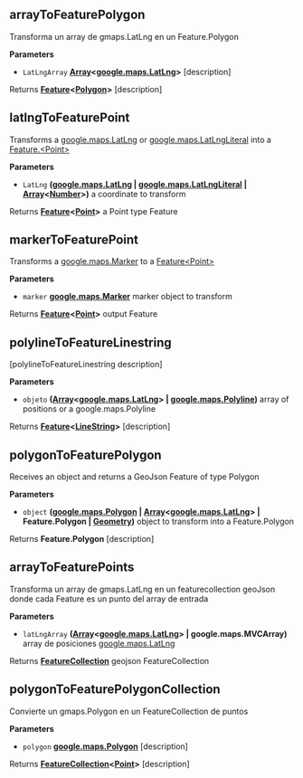<!-- Generated by documentation.js. Update this documentation by updating the source code. -->

## arrayToFeaturePolygon

Transforma un array de gmaps.LatLng en un Feature.Polygon

**Parameters**

-   `LatLngArray` **[Array](https://developer.mozilla.org/en-US/docs/Web/JavaScript/Reference/Global_Objects/Array)&lt;[google.maps.LatLng](https://github.com/amenadiel/google-maps-documentation/blob/master/docs/LatLng.md)>** [description]

Returns **[Feature](http://geojson.org/geojson-spec.html#feature-objects)&lt;[Polygon](http://geojson.org/geojson-spec.html#polygon)>** [description]

## latlngToFeaturePoint

Transforms a [google.maps.LatLng](https://github.com/amenadiel/google-maps-documentation/blob/master/docs/LatLng.md) or [google.maps.LatLngLiteral](https://github.com/amenadiel/google-maps-documentation/blob/master/docs/LatLngLiteral.md) into a [Feature.&lt;Point>](Feature.<Point>)

**Parameters**

-   `LatLng` **([google.maps.LatLng](https://github.com/amenadiel/google-maps-documentation/blob/master/docs/LatLng.md) \| [google.maps.LatLngLiteral](https://github.com/amenadiel/google-maps-documentation/blob/master/docs/LatLngLiteral.md) \| [Array](https://developer.mozilla.org/en-US/docs/Web/JavaScript/Reference/Global_Objects/Array)&lt;[Number](https://developer.mozilla.org/en-US/docs/Web/JavaScript/Reference/Global_Objects/Number)>)** a coordinate to transform

Returns **[Feature](http://geojson.org/geojson-spec.html#feature-objects)&lt;[Point](http://geojson.org/geojson-spec.html#point)>** a Point type Feature

## markerToFeaturePoint

Transforms a [google.maps.Marker](https://github.com/amenadiel/google-maps-documentation/blob/master/docs/Marker.md) to a [Feature&lt;Point>](Feature<Point>)

**Parameters**

-   `marker` **[google.maps.Marker](https://github.com/amenadiel/google-maps-documentation/blob/master/docs/Marker.md)** marker object to transform

Returns **[Feature](http://geojson.org/geojson-spec.html#feature-objects)&lt;[Point](http://geojson.org/geojson-spec.html#point)>** output Feature

## polylineToFeatureLinestring

[polylineToFeatureLinestring description]

**Parameters**

-   `objeto` **([Array](https://developer.mozilla.org/en-US/docs/Web/JavaScript/Reference/Global_Objects/Array)&lt;[google.maps.LatLng](https://github.com/amenadiel/google-maps-documentation/blob/master/docs/LatLng.md)> | [google.maps.Polyline](https://github.com/amenadiel/google-maps-documentation/blob/master/docs/Polyline.md))** array of positions or a google.maps.Polyline

Returns **[Feature](http://geojson.org/geojson-spec.html#feature-objects)&lt;[LineString](http://geojson.org/geojson-spec.html#linestring)>** [description]

## polygonToFeaturePolygon

Receives an object and returns a GeoJson Feature of type Polygon

**Parameters**

-   `object` **([google.maps.Polygon](https://github.com/amenadiel/google-maps-documentation/blob/master/docs/Polygon.md) \| [Array](https://developer.mozilla.org/en-US/docs/Web/JavaScript/Reference/Global_Objects/Array)&lt;[google.maps.LatLng](https://github.com/amenadiel/google-maps-documentation/blob/master/docs/LatLng.md)> | Feature.Polygon | [Geometry](http://geojson.org/geojson-spec.html#geometry))** object to transform into a Feature.Polygon

Returns **Feature.Polygon** [description]

## arrayToFeaturePoints

Transforma un array de gmaps.LatLng en un featurecollection geoJson
donde cada Feature es un punto del array de entrada

**Parameters**

-   `latLngArray` **([Array](https://developer.mozilla.org/en-US/docs/Web/JavaScript/Reference/Global_Objects/Array)&lt;[google.maps.LatLng](https://github.com/amenadiel/google-maps-documentation/blob/master/docs/LatLng.md)> | google.maps.MVCArray)** array de posiciones [google.maps.LatLng](https://github.com/amenadiel/google-maps-documentation/blob/master/docs/LatLng.md)

Returns **[FeatureCollection](http://geojson.org/geojson-spec.html#feature-collection-objects)** geojson FeatureCollection

## polygonToFeaturePolygonCollection

Convierte un gmaps.Polygon en un FeatureCollection de puntos

**Parameters**

-   `polygon` **[google.maps.Polygon](https://github.com/amenadiel/google-maps-documentation/blob/master/docs/Polygon.md)** [description]

Returns **[FeatureCollection](http://geojson.org/geojson-spec.html#feature-collection-objects)&lt;[Point](http://geojson.org/geojson-spec.html#point)>** [description]
